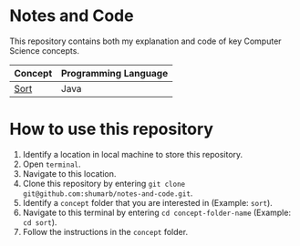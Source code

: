 # Notes and Code
This repository contains both my explanation and code of key Computer Science concepts.

Concept                                                                             | Programming Language
----------------------------------------------------------------------------------- | -----------
[Sort](https://github.com/shumarb/notes-and-code/tree/main/sort)    | Java

# How to use this repository
1. Identify a location in local machine to store this repository.
2. Open `terminal`.
3. Navigate to this location.
4. Clone this repository by entering `git clone git@github.com:shumarb/notes-and-code.git`.
5. Identify a `concept` folder that you are interested in (Example: `sort`).
6. Navigate to this terminal by entering `cd concept-folder-name` (Example: `cd sort`).
7. Follow the instructions in the `concept` folder.
